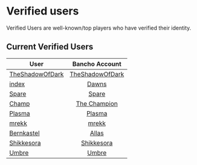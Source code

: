 # Verified users

Verified Users are well-known/top players who have verified their identity.


## Current Verified Users

User | Bancho Account
---|:---:
[TheShadowOfDark](https://osu.titanic.sh/u/64)  | [TheShadowOfDark](https://osu.ppy.sh/users/5795337)
[index](https://osu.titanic.sh/u/82)            | [Dawns](https://osu.ppy.sh/users/4639477)
[Spare](https://osu.titanic.sh/u/92)            | [Spare](https://osu.ppy.sh/users/2204373)
[Champ](https://osu.titanic.sh/u/96)            | [The Champion](https://osu.ppy.sh/users/1719471)
[Plasma](https://osu.titanic.sh/u/191)          | [Plasma](https://osu.ppy.sh/users/10077431)
[mrekk](https://osu.titanic.sh/u/208)           | [mrekk](https://osu.ppy.sh/users/7562902)
[Bernkastel](https://osu.titanic.sh/u/267)      | [Allas](https://osu.ppy.sh/users/763872)
[Shikkesora](https://osu.titanic.sh/u/546)      | [Shikkesora](https://osu.ppy.sh/users/5382216)
[Umbre](https://osu.titanic.sh/u/1816)          | [Umbre](https://osu.ppy.sh/users/2766034)
